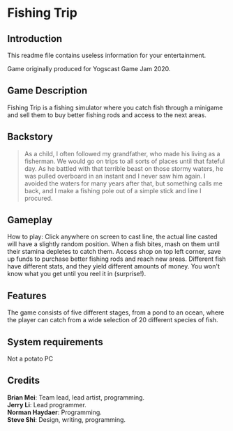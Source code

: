 
# Fishing Trip
## Introduction
This readme file contains useless information for your entertainment.

Game originally produced for Yogscast Game Jam 2020.
## Game Description
Fishing Trip is a fishing simulator where you catch fish through a minigame and sell them to buy better fishing rods and access to the next areas.
## Backstory
>As a child, I often followed my grandfather, who made his living as a fisherman. We would go on trips to all sorts of places until that fateful day.
As he battled with that terrible beast on those stormy waters, he was pulled overboard in an instant and I never saw him again. I avoided the waters for many years after that, but something calls me back, and I make a fishing pole out of a simple stick and line I procured.
## Gameplay
How to play: Click anywhere on screen to cast line, the actual line casted will have a slightly random position. When a fish bites, mash on them until their stamina depletes to catch them. Access shop on top left corner, save up funds to purchase better fishing rods and reach new areas. Different fish have different stats, and they yield different amounts of money. You won't know what you get until you reel it in (surprise!).
## Features
The game consists of five different stages, from a pond to an ocean, where the player can catch from a wide selection of 20 different species of fish.
## System requirements
Not a potato PC
## Credits
**Brian Mei**: Team lead, lead artist, programming.  
**Jerry Li**: Lead programmer.  
**Norman Haydaer**: Programming.  
**Steve Shi**: Design, writing, programming.
